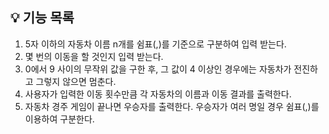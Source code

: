 ## 💡 기능 목록

1. 5자 이하의 자동차 이름 n개를 쉼표(,)를 기준으로 구분하여 입력 받는다.
2. 몇 번의 이동을 할 것인지 입력 받는다.
3. 0에서 9 사이의 무작위 값을 구한 후, 그 값이 4 이상인 경우에는 자동차가 전진하고 그렇지 않으면 멈춘다.
4. 사용자가 입력한 이동 횟수만큼 각 자동차의 이름과 이동 결과를 출력한다.
5. 자동차 경주 게임이 끝나면 우승자를 출력한다. 우승자가 여러 명일 경우 쉼표(,)를 이용하여 구분한다.
